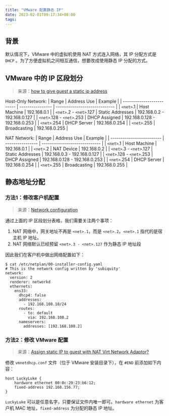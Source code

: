 ```yaml
---
title: "VMware 配置静态 IP"
date: 2023-02-01T09:17:34+08:00
tags:
---
```


## 背景

默认情况下，VMware 中的虚拟机使用 NAT 方式连入网络，其 IP 分配方式是 `DHCP` 。为了方便虚拟机之间相互通信，想要改成使用静态 IP 分配的方式。

<!-- more -->

## VMware 中的 IP 区段划分

> 来源：[how to give guest a static ip address](https://communities.vmware.com/t5/VMware-Workstation-Pro/how-to-give-guest-a-static-ip-address/td-p/803481)

Host-Only Network:
| Range                     | Address Use      | Example                       |
| ------------------------- | ---------------- | ----------------------------- |
| `<net>`.1                 | Host Machine     | 192.168.0.1                   |
| `<net>`.2 - `<net>`.127   | Static Addresses | 192.168.0.2 - 192.168.0.127   |
| `<net>`.128 - `<net>`.253 | DHCP Assigned    | 192.168.0.128 - 192.168.0.253 |
| `<net>`.254               | DHCP Server      | 192.168.0.254                 |
| `<net>`.255               | Broadcasting     | 192.168.0.255                 |

NAT Network:
| Range                     | Address Use      | Example                       |
| ------------------------- | ---------------- | ----------------------------- |
| `<net>`.1                 | Host Machine     | 192.168.0.1                   |
| `<net>`.2                 | NAT Device       | 192.168.0.2                   |
| `<net>`.3 - `<net>`.127   | Static Addresses | 192.168.0.3 - 192.168.0.127   |
| `<net>`.128 - `<net>`.253 | DHCP Assigned    | 192.168.0.128 - 192.168.0.253 |
| `<net>`.254               | DHCP Server      | 192.168.0.254                 |
| `<net>`.255               | Broadcasting     | 192.168.0.255                 |

## 静态地址分配

### 方法1：修改客户机配置

> 来源：[Network configuration](https://ubuntu.com/server/docs/network-configuration)

通过上面的 IP 区段划分表格，我们需要关注两个事项：
1. NAT 网络中，网关地址不再是 `<net>.1`，而是 `<net>.2`。`<net>.1` 指代的是宿主机 IP 地址。
2. NAT 网络默认已经预留 `<net>.3 - <net>.127` 作为静态 IP 地址段

因此我们在客户机中做出网络配置如下：

```
$ cat /etc/netplan/00-installer-config.yaml
# This is the network config written by 'subiquity'
network:
  version: 2
  renderer: networkd
  ethernets:
    ens33:
      dhcp4: false
      addresses:
        - 192.168.108.10/24
      routes:
        - to: default
          via: 192.168.108.2
      nameservers:
        addresses: [192.168.108.2]
```

### 方法2：修改 VMware 配置

> 来源：[Assign static IP to guest with NAT Virt Network Adaptor?](https://communities.vmware.com/t5/VMware-Workstation-Player/Assign-static-IP-to-guest-with-NAT-Virt-Network-Adaptor/td-p/2583621)

修改 `vmnetdhcp.conf` 文件（位于 VMware 安装目录下），在 `#END` 前添加如下内容：

```
host LuckyLuke {
    hardware ethernet 00:0c:29:23:b6:12;
    fixed-address 192.168.156.77;
}
```

`LuckyLuke` 可以是任意名字，只要保证文件内唯一即可。`hardware ethernet` 为客户机 MAC 地址，`fixed-address` 为分配的静态 IP 地址。
